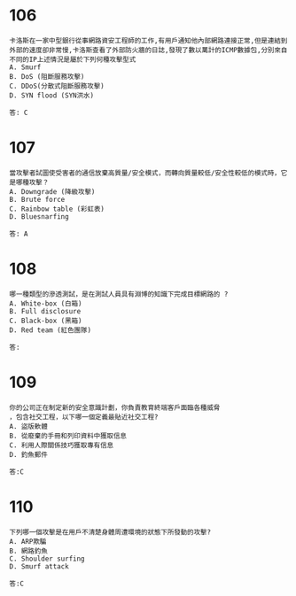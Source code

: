 

# 106
```
卡洛斯在一家中型銀行從事網路資安工程師的工作,有用戶通知他內部網路連接正常,但是連結到外部的速度卻非常慢,卡洛斯查看了外部防火牆的日誌,發現了數以萬計的ICMP數據包,分別來自不同的IP上述情況是屬於下列何種攻擊型式
A. Smurf
B. DoS (阻斷服務攻擊)
C. DDoS(分散式阻斷服務攻擊)
D. SYN flood (SYN洪水)
```
```
答: C
```
# 107
```
當攻擊者試圖使受害者的通信放棄高質量/安全模式，而轉向質量較低/安全性較低的模式時，它是哪種攻擊？
A. Downgrade (降級攻擊)
B. Brute force 
C. Rainbow table (彩虹表)
D. Bluesnarfing 
```
```
答: A
```
# 108
```
哪一種類型的滲透測試，是在測試人員具有淵博的知識下完成目標網路的 ?
A. White-box (白箱)
B. Full disclosure
C. Black-box (黑箱)
D. Red team (紅色團隊)
```
```
答:
```
# 109
```
你的公司正在制定新的安全意識計劃，你負責教育終端客戶面臨各種威脅
，包含社交工程，以下哪一個定義最貼近社交工程?
A. 盜版軟體
B. 從廢棄的手冊和列印資料中獲取信息
C. 利用人際關係技巧獲取專有信息
D. 釣魚郵件
```
```
答:C
```
# 110
```
下列哪一個攻擊是在用戶不清楚身體周遭環境的狀態下所發動的攻擊?
A. ARP欺騙
B. 網路釣魚
C. Shoulder surfing
D. Smurf attack
```
```
答:C
```
